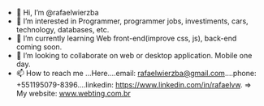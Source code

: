 - 👋 Hi, I’m @rafaelwierzba
- 👀 I’m interested in Programmer, programmer jobs, investiments, cars, technology, databases, etc.
- 🌱 I’m currently learning Web front-end(improve css, js), back-end coming soon.
- 💞️ I’m looking to collaborate on web or desktop application. Mobile one day.
- 📫 How to reach me ...Here....email: rafaelwierzba@gmail.com....phone: +551195079-8396....linkedin: https://www.linkedin.com/in/rafaelvw.
=> My website: www.webting.com.br

<!---
rafaelwierzba/rafaelwierzba is a ✨ special ✨ repository because its `README.md` (this file) appears on your GitHub profile.
You can click the Preview link to take a look at your changes.
--->
